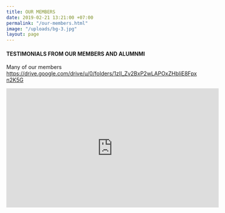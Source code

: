```yaml
---
title: OUR MEMBERS
date: 2019-02-21 13:21:00 +07:00
permalink: "/our-members.html"
image: "/uploads/bg-3.jpg"
layout: page
---
```


#### TESTIMONIALS FROM OUR MEMBERS AND ALUMNMI

Many of our members https://drive.google.com/drive/u/0/folders/1zII_Zv2BxP2wLAPOxZHbliE8Fpxn2K5G

<iframe width="560" height="315" src="https://www.youtube.com/embed/O-78DOesfKQ" frameborder="0" allow="accelerometer; autoplay; encrypted-media; gyroscope; picture-in-picture" allowfullscreen></iframe>